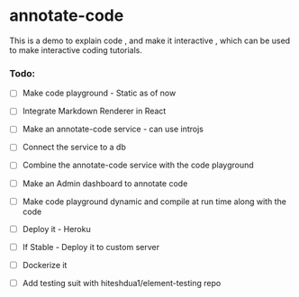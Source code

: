 # annotate-code
This is a demo to explain code , and make it interactive , which can be used to make interactive coding tutorials.


### Todo:

- [ ] Make code playground - Static as of now

- [ ] Integrate Markdown Renderer in React

- [ ] Make an annotate-code service - can use introjs 

- [ ] Connect the service to a db

- [ ] Combine the annotate-code service with the code playground

- [ ] Make an Admin dashboard to annotate code

- [ ] Make code playground dynamic and compile at run time along with the code

- [ ] Deploy it - Heroku

- [ ] If Stable - Deploy it to custom server

- [ ] Dockerize it

- [ ] Add testing suit with hiteshdua1/element-testing repo

